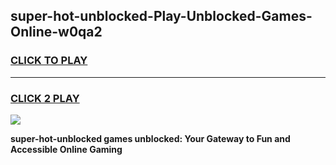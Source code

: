 
## super-hot-unblocked-Play-Unblocked-Games-Online-w0qa2
<h3>
<a href="https://premium76.site?title=super-hot-unblocked&ref=25A">CLICK TO PLAY</a></h3>
<hr>

<h3>
<a href="https://premium76.site?title=super-hot-unblocked&ref=25A">CLICK 2 PLAY</a>
  
</h3>

<a href="https://premium76.site?title=super-hot-unblocked&ref=25A"><img src="https://clearcache.store/games.png"></a>


**super-hot-unblocked games unblocked: Your Gateway to Fun and Accessible Online Gaming**
